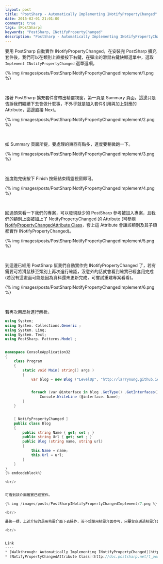 ```yaml
---
layout: post
title: "PostSharp - Automatically Implementing INotifyPropertyChanged"
date: 2015-02-01 21:01:00
comments: true
tags: [PostSharp]
keywords: "PostSharp, INotifyPropertyChanged"
description: "PostSharp - Automatically Implementing INotifyPropertyChanged"
---
```


要用 PostSharp 自動實作 INotifyPropertyChanged，在安裝完 PostSharp 擴充套件後，我們可以在類別上直接按下右鍵，在彈出的滑鼠右鍵快顯選單中，選取 `Implement INotifyPropertyChanged` 選單選項。  

<!-- More -->

{% img /images/posts/PostSharpINotifyPropertyChangedImplement/1.png %}

<br/>


接著 PostSharp 擴充套件會帶出精靈視窗，第一頁是 Summary 頁面，這邊只是告訴我們繼續下去會做什麼事，不外乎就是加入套件引用與加上對應的 Attribute，這邊直接 Next。  

{% img /images/posts/PostSharpINotifyPropertyChangedImplement/2.png %}

<br/>


如 Summary 頁面所提，要處理的東西有點多，進度要稍微跑一下。 

{% img /images/posts/PostSharpINotifyPropertyChangedImplement/3.png %}

<br/>


進度跑完後按下 Finish 按鈕結束精靈視窗即可。  

{% img /images/posts/PostSharpINotifyPropertyChangedImplement/4.png %}

<br/>


回過頭來看一下我們的專案，可以發現缺少的 PostSharp 參考被加入專案，且我們的類別上面被加上了 NotifyPropertyChanged 的 Attribute (可參閱 [NotifyPropertyChangedAttribute Class](http://doc.postsharp.net/t_postsharp_patterns_model_notifypropertychangedattribute)，套上這 Attribute 會讓該類別及其子類都實作 INotifyPropertyChanged)。  

{% img /images/posts/PostSharpINotifyPropertyChangedImplement/5.png %}

<br/>


到這邊已經用 PostSharp 幫我們自動實作完 INotifyPropertyChanged 了，若有需要可將滑鼠移至類別上再次進行確認，沒意外的話就會看到確實已經套用完成(若沒有這畫面可能是因為資料還未更新完成，可嘗試重建專案看看)。  

{% img /images/posts/PostSharpINotifyPropertyChangedImplement/6.png %}

<br/>


若再次用反射進行解析。  

```c# 
using System;
using System. Collections.Generic ;
using System. Linq;
using System. Text;
using PostSharp. Patterns.Model ;


namespace ConsoleApplication32
{
    class Program
    {
        static void Main( string[] args )
        {
            var blog = new Blog ("LevelUp", "http://larrynung.github.io" );


            foreach (var @interface in blog .GetType() .GetInterfaces())
                Console.WriteLine (@interface. Name);
        }
    }


    [ NotifyPropertyChanged ]
    public class Blog
    {
        public string Name { get; set ; }
        public string Url { get; set ; }
        public Blog (string name, string url)
        {
            this.Name = name;
            this.Url = url;
        }
    }
}
{% endcodeblock%}

<br/>


可看到該介面確實已經實作。  

{% img /images/posts/PostSharpINotifyPropertyChangedImplement/7.png %}

<br/>

最後一提，上述介紹的是用精靈介面下去操作，若不想使用精靈介面亦可，只要留意透過精靈介面對專案造成了什麼影響就應該知道怎麼處理了。簡單的說只要引用 PostSharp.Patterns.Model 套件，並將類別加上 NotifyPropertyChangedAttribute 即可。  

<br/>


Link
----
* [Walkthrough: Automatically Implementing INotifyPropertyChanged](http://doc.postsharp.net/inotifypropertychanged-add)
* [NotifyPropertyChangedAttribute Class](http://doc.postsharp.net/t_postsharp_patterns_model_notifypropertychangedattribute)
